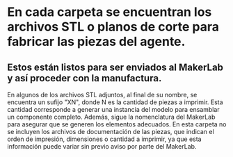 # En cada carpeta se encuentran los archivos STL o planos de corte para fabricar las piezas del agente. 
## Estos están listos para ser enviados al MakerLab y así proceder con la manufactura.

En algunos de los archivos STL adjuntos, al final de su nombre, se encuentra un sufijo "XN", donde N es la cantidad de piezas a imprimir. Esta cantidad corresponde a generar una instancia del modelo para ensamblar un componente completo. Además, sigue la nomenclatura del MakerLab para asegurar que se generen los elementos adecuados. 
En esta carpeta no se incluyen los archivos de documentación de las piezas, que indican el orden de impresión, dimensiones o cantidad a imprimir, ya que esta información puede variar sin previo aviso por parte del MakerLab.


